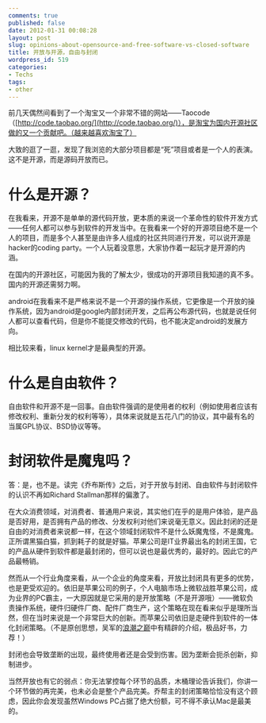 ```yaml
---
comments: true
published: false
date: 2012-01-31 00:08:28
layout: post
slug: opinions-about-opensource-and-free-software-vs-closed-software
title: 开放与开源，自由与封闭
wordpress_id: 519
categories:
- Techs
tags:
- other
---
```


前几天偶然间看到了一个淘宝又一个非常不错的网站——Taocode（[http://code.taobao.org/](http://code.taobao.org/)），是淘宝为国内开源社区做的又一个贡献吧。（越来越喜欢淘宝了）

大致的逛了一逛，发现了我浏览的大部分项目都是“死”项目或者是一个人的表演。这不是开源，而是源码开放而已。


# 什么是开源？


在我看来，开源不是单单的源代码开放，更本质的来说一个革命性的软件开发方式——任何人都可以参与到软件的开发当中。在我看来一个好的开源项目绝不是一个人的项目，而是多个人甚至是由许多人组成的社区共同进行开发，可以说开源是hacker的coding party。一个人玩着没意思，大家协作着一起玩才是开源的内涵。

在国内的开源社区，可能因为我的了解太少，很成功的开源项目我知道的真不多。国内的开源还需努力啊。

android在我看来不是严格来说不是一个开源的操作系统，它更像是一个开放的操作系统，因为android是google内部封闭开发，之后再公布源代码，也就是说任何人都可以查看代码，但是你不能提交修改的代码，也不能决定android的发展方向。

相比较来看，linux kernel才是最典型的开源。


# 什么是自由软件？


自由软件和开源不是一回事。自由软件强调的是使用者的权利（例如使用者应该有修改权利、重新分发的权利等等），具体来说就是五花八门的协议，其中最有名的当属GPL协议、BSD协议等等。


# 封闭软件是魔鬼吗？


答：是，也不是。读完《乔布斯传》之后，对于开放与封闭、自由软件与封闭软件的认识不再如Richard Stallman那样的偏激了。

在大众消费领域，对消费者、普通用户来说，其实他们在乎的是用户体验，是产品是否好用，是否拥有产品的修改、分发权利对他们来说毫无意义。因此封闭的还是自由的对消费者来说都一样，在这个领域封闭软件不是什么妖魔鬼怪，不是魔鬼。正所谓黑猫白猫，抓到耗子的就是好猫。苹果公司是IT业界最出名的封闭王国，它的产品从硬件到软件都是最封闭的，但可以说也是最优秀的，最好的。因此它的产品最畅销。

然而从一个行业角度来看，从一个企业的角度来看，开放比封闭具有更多的优势，也是更受欢迎的。依旧是苹果公司的例子，个人电脑市场上微软战胜苹果公司，成为业界的PC霸主，一大原因就是它采用的是开放策略（不是开源哦）——微软负责操作系统，硬件归硬件厂商、配件厂商生产，这个策略在现在看来似乎是理所当然，但在当时来说是一个非常巨大的创新。而苹果公司依旧是走硬件到软件的一体化封闭策略。（不是原创思想，吴军的[浪潮之巅](http://book.douban.com/subject/6709783/)中有精辟的介绍，极品好书，力荐！）

封闭也会导致垄断的出现，最终使用者还是会受到伤害。因为垄断会扼杀创新，抑制进步。

当然开放也有它的弱点：你无法掌控每个环节的品质，木桶理论告诉我们，你讲一个环节做的再完美，也未必会是整个产品完美。乔帮主的封闭策略恰恰没有这个顾虑，因此你会发现虽然Windows PC占据了绝大份额，可不得不承认Mac是最美的。
